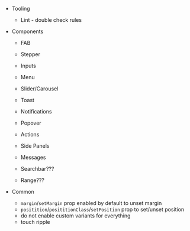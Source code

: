- Tooling

  - Lint - double check rules

- Components

  - FAB
  - Stepper
  - Inputs
  - Menu
  - Slider/Carousel
  - Toast
  - Notifications
  - Popover

  - Actions
  - Side Panels
  - Messages
  - Searchbar???
  - Range???

- Common
  - `margin`/`setMargin` prop enabled by default to unset margin
  - `positition`/`posititionClass`/`setPosition` prop to set/unset position
  - do not enable custom variants for everything
  - touch ripple
